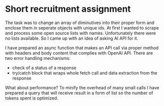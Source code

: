# Short recruitment assignment

The task was to change an array of diminutives into their proper form and enclose them in seperate objects with unique ids.
At first I wanted to scrape and process some open source lists with names. Unfortunately there were no lists available.
So I came up with an idea of asking AI API for it.

I have prepared an async function that makes an API call via proper method with headers and body content that complies with OpenAI API.
There are two error handling mechanisms:
* check of a status of a response
* try/catch block that wraps whole fetch call and data extraction from the response

What about performance? To minify the overhead of many small calls I have prepared a query that will receive result in a form of list so the number of tokens spent is optimized.